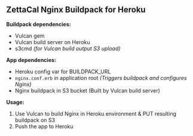 ## ZettaCal Nginx Buildpack for Heroku

**Buildpack dependencies:**
  * Vulcan gem
  * Vulcan build server on Heroku
  * s3cmd _(for Vulcan build output S3 upload)_

**App dependencies:** 
  * Heroku config var for BUILDPACK_URL
  * `nginx.conf.erb` in application root _(Triggers buildpack and configures Nginx)_
  * Nginx buildpack in S3 bucket (Built by Vulcan build server)

**Usage:**

  1. Use Vulcan to build Nginx in Heroku environment & PUT resulting buildpack on S3
  1. Push the app to Heroku
